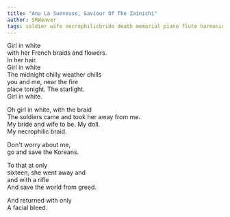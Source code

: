 ```yaml
---
title: "Ana La Sueveuse, Saviour Of The Zainichi"
author: SRWeaver
tags: soldier wife necrophilicbride death memorial piano flute harmonica tapdancer quartet
---
```

Girl in white<br />
with her French braids and flowers.<br />
   In her hair.<br />
Girl in white<br />
The midnight chilly weather chills<br />
you and me, near the fire<br />
place tonight. The starlight.<br />
Girl in white.

Oh girl in white, with the braid<br />
The soldiers came and took her away from me.<br />
My bride and wife to be. My doll.<br />
My necrophilic braid.

Don't worry about me,<br />
go and save the Koreans.<br />

To that at only<br />
sixteen, she went away and<br />
and with a rifle<br />
And save the world from greed.

And returned with only<br />
A facial bleed.
